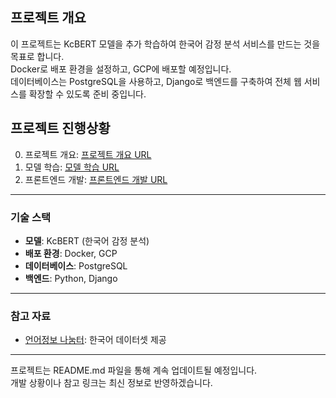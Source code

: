 ## 프로젝트 개요

이 프로젝트는 KcBERT 모델을 추가 학습하여 한국어 감정 분석 서비스를 만드는 것을 목표로 합니다.<br>
Docker로 배포 환경을 설정하고, GCP에 배포할 예정입니다.<br>
데이터베이스는 PostgreSQL을 사용하고, Django로 백엔드를 구축하여 전체 웹 서비스를 확장할 수 있도록 준비 중입니다.<br>

## 프로젝트 진행상황

0. 프로젝트 개요: [프로젝트 개요 URL](https://blog.naver.com/about_myself_/223632909091)
1. 모델 학습: [모델 학습 URL](https://blog.naver.com/about_myself_/223647070278)
2. 프론트엔드 개발: [프론트엔드 개발 URL](https://blog.naver.com/about_myself_/223651007855)

---

### 기술 스택
- **모델**: KcBERT (한국어 감정 분석)
- **배포 환경**: Docker, GCP
- **데이터베이스**: PostgreSQL
- **백엔드**: Python, Django

---

### 참고 자료
- [언어정보 나눔터](https://kli.korean.go.kr/): 한국어 데이터셋 제공

---

프로젝트는 README.md 파일을 통해 계속 업데이트될 예정입니다.<br> 
개발 상황이나 참고 링크는 최신 정보로 반영하겠습니다.
